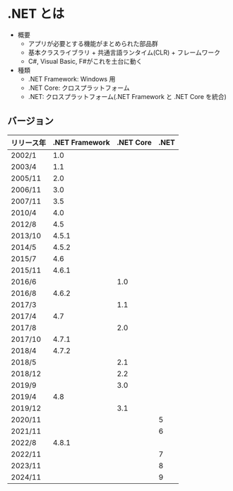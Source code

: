 # .NET とは

- 概要
  - アプリが必要とする機能がまとめられた部品群
  - 基本クラスライブラリ + 共通言語ランタイム(CLR) + フレームワーク
  - C#, Visual Basic, F#がこれを土台に動く
- 種類
  - .NET Framework: Windows 用
  - .NET Core: クロスプラットフォーム
  - .NET: クロスプラットフォーム(.NET Framework と .NET Core を統合)

## バージョン

| リリース年 | .NET Framework | .NET Core | .NET |
| ---------- | -------------- | --------- | ---- |
| 2002/1     | 1.0            |           |      |
| 2003/4     | 1.1            |           |      |
| 2005/11    | 2.0            |           |      |
| 2006/11    | 3.0            |           |      |
| 2007/11    | 3.5            |           |      |
| 2010/4     | 4.0            |           |      |
| 2012/8     | 4.5            |           |      |
| 2013/10    | 4.5.1          |           |      |
| 2014/5     | 4.5.2          |           |      |
| 2015/7     | 4.6            |           |      |
| 2015/11    | 4.6.1          |           |      |
| 2016/6     |                | 1.0       |      |
| 2016/8     | 4.6.2          |           |      |
| 2017/3     |                | 1.1       |      |
| 2017/4     | 4.7            |           |      |
| 2017/8     |                | 2.0       |      |
| 2017/10    | 4.7.1          |           |      |
| 2018/4     | 4.7.2          |           |      |
| 2018/5     |                | 2.1       |      |
| 2018/12    |                | 2.2       |      |
| 2019/9     |                | 3.0       |      |
| 2019/4     | 4.8            |           |      |
| 2019/12    |                | 3.1       |      |
| 2020/11    |                |           | 5    |
| 2021/11    |                |           | 6    |
| 2022/8     | 4.8.1          |           |      |
| 2022/11    |                |           | 7    |
| 2023/11    |                |           | 8    |
| 2024/11    |                |           | 9    |
